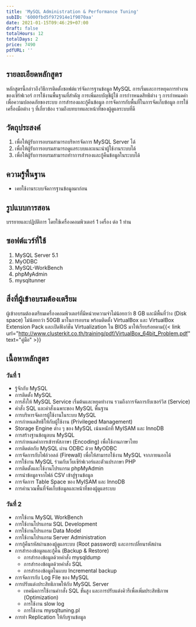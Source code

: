 ```yaml
---
title: 'MySQL Administration & Performance Tuning'
subID: '6000fbd5f972914e1f9070aa'
date: 2021-01-15T09:46:29+07:00
draft: false
totalHours: 12
totalDays: 2
price: 7490
pdfURL: ''
---
```


## รายละเอียดหลักสูตร

หลักสูตรนี้กล่าวถึงวิธีการติดตั้งซอฟต์แวร์จัดการฐานข้อมูล MySQL การเริ่มและการหยุดการทํางานของเซิร์ฟเวอร์ การใช้งานพื้นฐานที่สําคัญ การเพิ่มลบบัญชีผู้ใช้ การกําาหนดสิทธิต่าง ๆ การกําหนดค่าเพื่อความปลอดภัยของระบบ การสํารองและกู้คืนข้อมูล การจัดการกับพื้นที่ในการจัดเก็บข้อมูล การใช้เครื่องมือต่าง ๆ ที่เกี่ยวข้อง รวมถึงบทบาทและหน้าที่ของผู้ดูแลระบบที่ดี

## วัตถุประสงค์

1. เพื่อให้ผู้รับการอบรมสามารถบริหารจัดการ MySQL Server ได้
2. เพื่อให้ผู้รับการอบรมสามารถดูแลระบบและแนะนําผู้ใช้งานระบบได้
3. เพื่อให้ผู้รับการอบรมสามารถทําาการสํารองและกู้คืนข้อมูลในระบบได้

## ความรู้พื้นฐาน

- เคยใช้งานระบบจัดการฐานข้อมูลมาก่อน

## รูปแบบการสอน

บรรยายและปฏิบัติการ โดยใช้เครื่องคอมพิวเตอร์ 1 เครื่อง ต่อ 1 ท่าน

## ซอฟต์แวร์ที่ใช้

1. MySQL Server 5.1
2. MyODBC
3. MySQL-WorkBench
4. phpMyAdmin
5. mysqltunner

## สิ่งที่ผู้เข้าอบรมต้องเตรียม

ผู้เข้าอบรมต้องเตรียมเครื่องคอมพิวเตอร์ที่มีหน่วยความจำไม่น้อยกว่า 8 GB และมีพื้นที่ว่าง (Disk space) ไม่น้อยกว่า 50GB มาในการอบรม พร้อมติดตั้ง VirtualBox และ VirtualBox Extension Pack และเปิดฟังก์ชั่น Virtualization ใน BIOS มาให้เรียบร้อยตาม{{< link url="http://www.clusterkit.co.th/training/pdf/VirtualBox_64bit_Problem.pdf" text="คู่มือ" >}}

## เนื้อหาหลักสูตร

### วันที่ 1

- รู้จักกับ MySQL
- การติดตั้ง MySQL
- การสั่งให้ MySQL Service เริ่มต้นและหยุดทํางาน รวมถึงการจัดการกับเซอร์วิส (Service)
- คําสั่ง SQL และคําสั่งเฉพาะของ MySQL พื้นฐาน
- การบริหารจัดการผู้ใช้งานในระบบ MySQL
- การกําหนดสิทธิให้กับผู้ใช้งาน (Privileged Management)
- Storage Engine ต่าง ๆ ของ MySQL เน้นหนักที่ MyISAM และ InnoDB
- การสร้างฐานข้อมูลบน MySQL
- การกําหนดค่าการเข้ารหัสภาษา (Encoding) เพื่อใช้งานภาษาไทย
- การติดต่อกับ MySQL ผ่าน ODBC ด้วย MyODBC
- การจัดการกับไฟล์วอลล์ (Firewall) เพื่อให้สามารถใช้งาน MySQL จากภายนอกได้
- การใช้งาน MySQL ร่วมกับเว็บเซิร์ฟเวอร์และตัวแปรภาษา PHP
- การติดตั้งและใช้งานโปรแกรม phpMyAdmin
- การนําข้อมูลจากไฟล์ CSV เข้าสู่ฐานข้อมูล
- การจัดการ Table Space ของ MyISAM และ InnoDB
- การคํานวณพื้นที่จัดเก็บข้อมูลและหน้าที่ของผู้ดูแลระบบ

### วันที่ 2

- การใช้งาน MySQL WorkBench
- การใช้งานโปรแกรม SQL Development
- การใช้งานโปรแกรม Data Model
- การใช้งานโปรแกรม Server Administration
- การกู้คืนรหัสผ่านของผู้ดูแลระบบ (Root password) และการเปลี่ยนรหัสผ่าน
- การสํารองข้อมูลและกู้คืน (Backup & Restore)
  - การสํารองข้อมูลด้วยคําสั่ง mysqldump
  - การสํารองข้อมูลด้วยคําสั่ง SQL
  - การสำรองข้อมูลในแบบ Incremental backup
- การจัดการกับ Log File ของ MySQL
- การปรับแต่งประสิทธิภาพให้กับ MySQL Server
  - เทคนิคการใช้งานคําาสั่ง SQL ขั้นสูง และการปรับแต่งคิวรีเพื่อเพิ่มประสิทธิภาพ (Optimization)
  - การใช้งาน slow log
  - การใช้งาน mysqltuning.pl
- การทำ Replication ให้กับฐานข้อมูล
